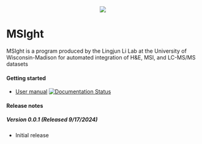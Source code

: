 <div align="center">
<img src="https://github.com/laurenfields/MSIght/blob/main/utils/MSIght_logo.png">
</div>

# MSIght

MSIght is a program produced by the Lingjun Li Lab at the University of Wisconsin-Madison for automated integration of H&E, MSI, and LC-MS/MS datasets

#### Getting started
* [User manual](https://docs.google.com/document/d/1LNEW0XPbH9mTnc5Fh0l7QC1vW48mU75P3hPOI2Tp66E/pub)
[![Documentation Status](https://msight-100.readthedocs.io/en/latest/)](https://msight-100.readthedocs.io/en/latest/)
#### Release notes
##### Version 0.0.1 (Released 9/17/2024)
* Initial release